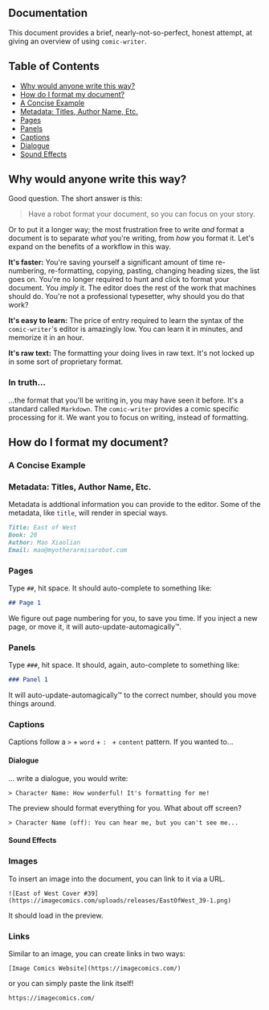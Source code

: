 ## Documentation

This document provides a brief, nearly-not-so-perfect, honest attempt, at giving an overview of using `comic-writer`.

## Table of Contents
- [Why would anyone write this way?](#why-would-anyone-write-this-way)
- [How do I format my document?](#how-do-i-format-my-document)
- [A Concise Example](#a-concise-example)
- [Metadata: Titles, Author Name, Etc.](#metadata-titles-author-name-etc)
- [Pages](#pages)
- [Panels](#panels)
- [Captions](#captions)
- [Dialogue](#dialogue)
- [Sound Effects](#sound-effects)
<!-- - [Other](#other) -->

## Why would anyone write this way?

Good question. The short answer is this:

> Have a robot format your document, so you can focus on your story.

Or to put it a longer way; the most frustration free to write *and* format a document is to separate *what* you're writing, from *how* you format it. Let's expand on the benefits of a workflow in this way.

**It's faster:** You're saving yourself a significant amount of time re-numbering, re-formatting, copying, pasting, changing heading sizes, the list goes on. You're no longer required to hunt and click to format your document. You *imply* it. The editor does the rest of the work that machines should do. You're not a professional typesetter, why should you do that work?

**It's easy to learn:** The price of entry required to learn the syntax of the `comic-writer`'s editor is amazingly low. You can learn it in minutes, and memorize it in an hour.

**It's raw text:** The formatting your doing lives in raw text. It's not locked up in some sort of proprietary format.

### In truth...

...the format that you'll be writing in, you may have seen it before. It's a standard called `Markdown`. The `comic-writer` provides a comic specific processing for it. We want you to focus on writing, instead of formatting.

## How do I format my document?

### A Concise Example

### Metadata: Titles, Author Name, Etc.

Metadata is addtional information you can provide to the editor. Some of the metadata, like `title`, will render in special ways.

```markdown
Title: East of West
Book: 20
Author: Mao Xiaolian
Email: mao@myotherarmisarobot.com
```

### Pages

Type `##`, hit space. It should auto-complete to something like:

```markdown
## Page 1
```
We figure out page numbering for you, to save you time. If you inject a new page, or move it, it will auto-update-automagically™.

### Panels
Type `###`, hit space. It should, again, auto-complete to something like:
```markdown
### Panel 1
```
It will auto-update-automagically™ to the correct number, should you move things around.

### Captions
Captions follow a `>` + `word` + `: ` + `content` pattern. If you wanted to...

#### Dialogue

... write a dialogue, you would write:

```
> Character Name: How wonderful! It's formatting for me!
```

The preview should format everything for you. What about off screen?

```
> Character Name (off): You can hear me, but you can't see me...
```

#### Sound Effects

### Images

To insert an image into the document, you can link to it via a URL.

```
![East of West Cover #39](https://imagecomics.com/uploads/releases/EastOfWest_39-1.png)
```
It should load in the preview.

### Links

Similar to an image, you can create links in two ways:
```
[Image Comics Website](https://imagecomics.com/)
```
or you can simply paste the link itself!
```
https://imagecomics.com/
```

<!-- ### Other -->
